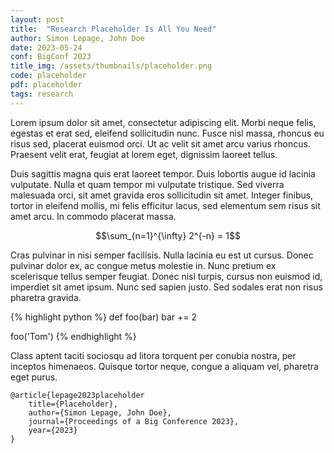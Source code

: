 ```yaml
---
layout: post
title:  "Research Placeholder Is All You Need"
author: Simon Lepage, John Doe
date: 2023-05-24
conf: BigConf 2023
title_img: /assets/thumbnails/placeholder.png
code: placeholder
pdf: placeholder
tags: research
---
```

Lorem ipsum dolor sit amet, consectetur adipiscing elit. Morbi neque felis, egestas et erat sed, eleifend sollicitudin nunc. Fusce nisl massa, rhoncus eu risus sed, placerat euismod orci. Ut ac velit sit amet arcu varius rhoncus. Praesent velit erat, feugiat at lorem eget, dignissim laoreet tellus. 

Duis sagittis magna quis erat laoreet tempor. Duis lobortis augue id lacinia vulputate. Nulla et quam tempor mi vulputate tristique. Sed viverra malesuada orci, sit amet gravida eros sollicitudin sit amet. Integer finibus, tortor in eleifend mollis, mi felis efficitur lacus, sed elementum sem risus sit amet arcu. In commodo placerat massa.

$$\sum_{n=1}^{\infty} 2^{-n} = 1$$

Cras pulvinar in nisi semper facilisis. Nulla lacinia eu est ut cursus. Donec pulvinar dolor ex, ac congue metus molestie in. Nunc pretium ex scelerisque tellus semper feugiat. Donec nisl turpis, cursus non euismod id, imperdiet sit amet ipsum. Nunc sed sapien justo. Sed sodales erat non risus pharetra gravida.

{% highlight python %}
def foo(bar)
    bar += 2

foo('Tom')
{% endhighlight %}

Class aptent taciti sociosqu ad litora torquent per conubia nostra, per inceptos himenaeos. Quisque tortor neque, congue a aliquam vel, pharetra eget purus.

```
@article{lepage2023placeholder
    title={Placeholder},
    author={Simon Lepage, John Doe},
    journal={Proceedings of a Big Conference 2023},
    year={2023}
}
```